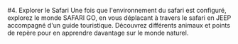 #4. Explorer le Safari
Une fois que l'environnement du safari est configuré, explorez le monde SAFARI GO,  en vous déplacant à travers le safari en JEEP accompagné d'un guide touristique. Découvrez différents animaux et points de repère pour en apprendre davantage sur le monde naturel.
